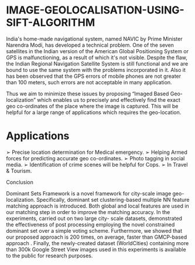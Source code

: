 # IMAGE-GEOLOCALISATION-USING-SIFT-ALGORITHM

India's  home-made  navigational  system,  named  NAVIC  by  Prime  Minister 
Narendra Modi, has developed a technical problem. One of the seven satellites in the Indian 
version of the American Global Positioning System or GPS is malfunctioning, as a result 
of which it's not visible. Despite the flaw, the Indian Regional Navigation Satellite System 
is still functional and we are bound to use the same system with the  problems incorporated 
in it. Also it has been observed that the GPS errors of mobile phones are not greater than 
100 meters, such errors are not acceptable in many application. 

Thus we aim to minimize these issues by proposing “Imaged Based Geo-localization” 
which enables us to precisely and effectively find the exact geo co-ordinates of the place 
where the image is captured. This will be helpful for a large range of applications which 
requires the geo-location.


# Applications

➢     Precise location determination for Medical emergency.
➢     Helping Armed forces for predicting accurate geo co-ordinates.
➢     Photo tagging in social media.
➢     Identification of crime scenes will be helpful for Cops.
➢     In Travel & Tourism. 


Conclusion

Dominant  Sets  Framework  is  a  novel  framework  for  city-scale  image  geo- 
localization. Specifically, dominant set clustering-based multiple NN feature matching 
approach is introduced. Both global and local features are used in our matching step in 
order to improve the matching accuracy. In the experiments, carried out on two large city- 
scale datasets, demonstrated the effectiveness of post processing employing the novel 
constrained dominant set over a simple voting scheme. Furthermore, we showed that our 
proposed approach is 200 times, on average, faster than GMCP-based approach . Finally, 
the newly-created dataset (WorldCities) containing more than 300k Google Street View 
images used in this experiments is available to the public for research purposes.
